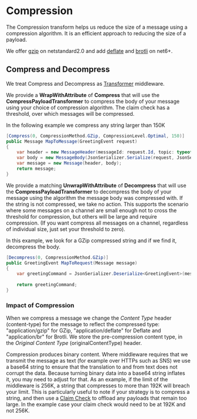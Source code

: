 # Compression

The Compression transform helps us reduce the size of a message using a compression algorithm. It is an efficient approach to reducing the size of a payload. 

We offer [gzip](https://en.wikipedia.org/wiki/Gzip) on netstandard2.0 and add [deflate](https://en.wikipedia.org/wiki/Deflate) and [brotli](https://en.wikipedia.org/wiki/Brotli) on net6+.

## Compress and Decompress

We treat Compress and Decompress as [Transformer](/contents/MessageMappers.md#message-transformer-factory) middleware.

We provide a **WrapWithAttribute** of **Compress** that will use the **CompressPayloadTransformer** to compress the body of your message using your choice of compression algorithm.  The claim check has a threshold, over which messages will be compressed.

In the following example we compress any string larger than 150K

``` csharp
[Compress(0, CompressionMethod.GZip, CompressionLevel.Optimal, 150)]
public Message MapToMessage(GreetingEvent request)
{
	var header = new MessageHeader(messageId: request.Id, topic: typeof(GreetingEvent).FullName.ToValidSNSTopicName(), messageType: MessageType.MT_EVENT);
	var body = new MessageBody(JsonSerializer.Serialize(request, JsonSerialisationOptions.Options));
	var message = new Message(header, body);
	return message;
}
```

We provide a matching **UnwrapWithAttribute** of **Decompress** that will use the **CompressPayloadTransformer** to decompress the body of your message using the algorithm the message body was compressed with. If the string is not compressed, we take no action. This supports the scenario where some messages on a channel are small enough not to cross the threshold for compression, but others will be large and require compression. (If you want compress all messages on a channel, regardless of individual size, just set your threshold to zero).

In this example, we look for a GZip compressed string and if we find it, decompress the body.

```csharp
[Decompress(0, CompressionMethod.GZip)]
public GreetingEvent MapToRequest(Message message)
{
	var greetingCommand = JsonSerializer.Deserialize<GreetingEvent>(message.Body.Value, JsonSerialisationOptions.Options);
	
	return greetingCommand;
}
```


### Impact of Compression

When we compress a message we change the *Content Type* header (content-type) for the message to reflect the compressed type: "application/gzip" for GZip, "application/deflate" for Deflate and "application/br" for Brotli. We store the pre-compression content type, in the *Original Content Type* (originalContentType) header.

Compression produces binary content. Where middleware requires that we transmit the message as text (for example over HTTPs such as SNS) we use a base64 string to ensure that the translation to and from text does not corrupt the data. Because turning binary data into a base64 string inflates it, you may need to adjust for that. As an example, if the limit of the middleware is 256K, a string that compresses to more than 192K will breach your limit. This is particularly useful to note if your strategy is to compress a string, and then use a [Claim Check](ClaimCheck.md) to offload any payloads that remain too large. In the example case your claim check would need to be at 192K and not 256K.






